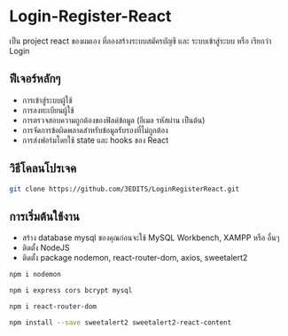 # Login-Register-React

เป็น project react ของผมเอง ที่ลองสร้างระบบสมัครบัญชี และ ระบบเข้าสู่ระบบ หรือ เรียกว่า Login

## ฟีเจอร์หลักๆ

- การเข้าสู่ระบบผู้ใช้
- การลงทะเบียนผู้ใช้
- การตรวจสอบความถูกต้องของฟิลด์ข้อมูล (อีเมล รหัสผ่าน เป็นต้น)
- การจัดการข้อผิดพลาดสำหรับข้อมูลรับรองที่ไม่ถูกต้อง
- การส่งฟอร์มโดยใช้ state และ hooks ของ React

## วิธีโคลนโปรเจค

```bash
git clone https://github.com/3EDITS/LoginRegisterReact.git
```

## การเริ่มต้นใช้งาน

- สร้าง database mysql ของคุณก่อนจะใช้ MySQL Workbench, XAMPP หรือ อื่นๆ
- ติดตั้ง NodeJS
- ติดตั้ง package nodemon, react-router-dom, axios, sweetalert2

```bash
npm i nodemon
```

```bash
npm i express cors bcrypt mysql
```

```bash
npm i react-router-dom
```

```bash
npm install --save sweetalert2 sweetalert2-react-content
```
